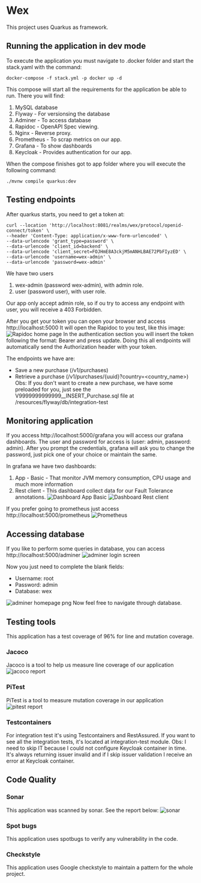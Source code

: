 # Wex

This project uses Quarkus as framework.

## Running the application in dev mode

To execute the application you must navigate to .docker folder and start the stack.yaml with the command:
```shell script
docker-compose -f stack.yml -p docker up -d
```
This compose will start all the requirements for the application be able to run.
There you will find:
1. MySQL database
2. Flyway - For versionsing the database
3. Adminer - To access database
4. Rapidoc - OpenAPI Spec viewing.
5. Nginx - Reverse proxy.
6. Prometheus - To scrap metrics on our app.
7. Grafana - To show dashboards
8. Keycloak - Provides authentication for our app.

When the compose finishes got to app folder where you will execute the following command:
```shell script
./mvnw compile quarkus:dev
```

## Testing endpoints
After quarkus starts, you need to get a token at:
```shell script
curl --location 'http://localhost:8081/realms/wex/protocol/openid-connect/token' \
--header 'Content-Type: application/x-www-form-urlencoded' \
--data-urlencode 'grant_type=password' \
--data-urlencode 'client_id=backend' \
--data-urlencode 'client_secret=FOJHmE8A3ckjM5mANHLBAE72PbFIyzED' \
--data-urlencode 'username=wex-admin' \
--data-urlencode 'password=wex-admin'
```
We have two users
1. wex-admin (password wex-admin), with admin role.
2. user (password user), with user role.

Our app only accept admin role, so if ou try to access any endpoint with user, you will receive a 403 Forbidden.

After you get your token you can open your browser and access
http://localhost:5000
It will open the Rapidoc to you test, like this image:
![Rapidoc home page](resources/readme-images/rapidoc.png?raw=true)
In the authentication section you will insert the token following the format: Bearer <token> and press update. Doing this all endpoints will automatically send the Authorization header with your token.

The endpoints we have are:
* Save a new purchase (/v1/purchases)
* Retrieve a purchase (/v1/purchases/{uuid}?country=<country_name>)
Obs: If you don't want to create a new purchase, we have some preloaded for you, just see the V9999999999999__INSERT_Purchase.sql file at /resources/flyway/db/integration-test

## Monitoring application
If you access http://localhost:5000/grafana you will access our grafana dashboards.
The user and password for access is (user: admin, password: admin). After you prompt the credentials, grafana will ask you to change the password, just pick one of your choice or maintain the same.

In grafana we have two dashboards:
1. App - Basic - That monitor JVM memory consumption, CPU usage and much more information
2. Rest client - This dashboard collect data for our Fault Tolerance annotations.
![Dashboard App Basic](resources/readme-images/App-basic-dashboard.png)
![Dashboard Rest client](resources/readme-images/Rest-client.png)

If you prefer going to prometheus just access http://localhost:5000/prometheus
![Prometheus](resources/readme-images/Prometheus.png)

## Accessing database
If you like to perform some queries in database, you can access http://localhost:5000/adminer
![adminer login screen](resources/readme-images/adminer-login.png)

Now you just need to complete the blank fields:
* Username: root
* Password: admin
* Database: wex

![adminer homepage png](resources/readme-images/adminer-homepage.png)
Now feel free to navigate through database.

## Testing tools
This application has a test coverage of 96% for line and mutation coverage.
### Jacoco
Jacoco is a tool to help us measure line coverage of our application
![jacoco report](resources/readme-images/jacoco-report.png)
### PiTest
PiTest is a tool to measure mutation coverage in our application
![pitest report](resources/readme-images/pitest-report.png)

### Testcontainers
For integration test it's using Testcontainers and RestAssured.
If you want to see all the integration tests, it's located at integration-test module.
Obs: I need to skip IT because I could not configure Keycloak container in time. It's always returning issuer invalid and if I skip issuer validation I receive an error at Keycloak container.

## Code Quality
### Sonar
This application was scanned by sonar. See the report below:
![sonar](resources/readme-images/sonar.png)

### Spot bugs
This application uses spotbugs to verify any vulnerability in the code.

### Checkstyle
This application uses Google checkstyle to maintain a pattern for the whole project.